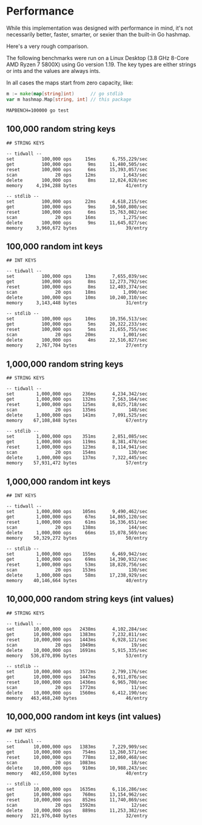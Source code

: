 # Performance

While this implementation was designed with performance in mind, it's not
necessarily better, faster, smarter, or sexier than the built-in Go hashmap.

Here's a very rough comparison.

The following benchmarks were run on a Linux Desktop (3.8 GHz 8-Core AMD Ryzen 7 5800X) using Go version 1.19. The key types are either strings or ints and the values are always ints.

In all cases the maps start from zero capacity, like:

```go
m := make(map[string]int)      // go stdlib
var m hashmap.Map[string, int] // this package
```

```shell
MAPBENCH=100000 go test
```

## 100,000 random string keys

```shell
## STRING KEYS

-- tidwall --
set          100,000 ops     15ms      6,755,229/sec 
get          100,000 ops      9ms     11,480,505/sec 
reset        100,000 ops      6ms     15,393,057/sec 
scan              20 ops     12ms          1,643/sec 
delete       100,000 ops      8ms     12,024,028/sec 
memory     4,194,288 bytes                  41/entry 

-- stdlib --
set          100,000 ops     22ms      4,618,215/sec 
get          100,000 ops      9ms     10,560,800/sec 
reset        100,000 ops      6ms     15,763,082/sec 
scan              20 ops     16ms          1,275/sec 
delete       100,000 ops      9ms     11,645,027/sec 
memory     3,960,672 bytes                  39/entry 
```

## 100,000 random int keys

```shell
## INT KEYS

-- tidwall --
set          100,000 ops     13ms      7,655,039/sec 
get          100,000 ops      8ms     12,273,792/sec 
reset        100,000 ops      8ms     12,403,374/sec 
scan              20 ops     18ms          1,090/sec 
delete       100,000 ops     10ms     10,240,310/sec 
memory     3,143,448 bytes                  31/entry 

-- stdlib --
set          100,000 ops     10ms     10,356,513/sec 
get          100,000 ops      5ms     20,322,233/sec 
reset        100,000 ops      5ms     21,655,755/sec 
scan              20 ops     20ms          1,001/sec 
delete       100,000 ops      4ms     22,516,827/sec 
memory     2,767,704 bytes                  27/entry 
```

## 1,000,000 random string keys

```shell
## STRING KEYS

-- tidwall --
set        1,000,000 ops    236ms      4,234,342/sec 
get        1,000,000 ops    132ms      7,563,164/sec 
reset      1,000,000 ops    125ms      8,025,718/sec 
scan              20 ops    135ms            148/sec 
delete     1,000,000 ops    141ms      7,091,525/sec 
memory    67,108,848 bytes                  67/entry 

-- stdlib --
set        1,000,000 ops    351ms      2,851,085/sec 
get        1,000,000 ops    119ms      8,381,478/sec 
reset      1,000,000 ops    123ms      8,114,941/sec 
scan              20 ops    154ms            130/sec 
delete     1,000,000 ops    137ms      7,322,445/sec 
memory    57,931,472 bytes                  57/entry
```

## 1,000,000 random int keys

```shell
## INT KEYS

-- tidwall --
set        1,000,000 ops    105ms      9,490,462/sec 
get        1,000,000 ops     67ms     14,865,120/sec 
reset      1,000,000 ops     61ms     16,336,651/sec 
scan              20 ops    138ms            144/sec 
delete     1,000,000 ops     66ms     15,078,569/sec 
memory    50,329,272 bytes                  50/entry 

-- stdlib --
set        1,000,000 ops    155ms      6,469,942/sec 
get        1,000,000 ops     69ms     14,390,932/sec 
reset      1,000,000 ops     53ms     18,828,756/sec 
scan              20 ops    153ms            130/sec 
delete     1,000,000 ops     58ms     17,238,929/sec 
memory    40,146,664 bytes                  40/entry 
```

## 10,000,000 random string keys (int values)

```shell
## STRING KEYS

-- tidwall --
set       10,000,000 ops   2438ms      4,102,284/sec 
get       10,000,000 ops   1383ms      7,232,811/sec 
reset     10,000,000 ops   1443ms      6,928,121/sec 
scan              20 ops   1049ms             19/sec 
delete    10,000,000 ops   1691ms      5,915,335/sec 
memory   536,870,896 bytes                  53/entry 

-- stdlib --
set       10,000,000 ops   3572ms      2,799,176/sec 
get       10,000,000 ops   1447ms      6,911,076/sec 
reset     10,000,000 ops   1436ms      6,965,708/sec 
scan              20 ops   1772ms             11/sec 
delete    10,000,000 ops   1560ms      6,412,190/sec 
memory   463,468,240 bytes                  46/entry
```

## 10,000,000 random int keys (int values)

```shell
## INT KEYS

-- tidwall --
set       10,000,000 ops   1383ms      7,229,909/sec 
get       10,000,000 ops    754ms     13,260,571/sec 
reset     10,000,000 ops    778ms     12,860,468/sec 
scan              20 ops   1083ms             18/sec 
delete    10,000,000 ops    910ms     10,988,243/sec 
memory   402,650,808 bytes                  40/entry 

-- stdlib --
set       10,000,000 ops   1635ms      6,116,286/sec 
get       10,000,000 ops    760ms     13,154,962/sec 
reset     10,000,000 ops    852ms     11,740,869/sec 
scan              20 ops   1592ms             12/sec 
delete    10,000,000 ops    889ms     11,253,382/sec 
memory   321,976,040 bytes                  32/entry 
```

